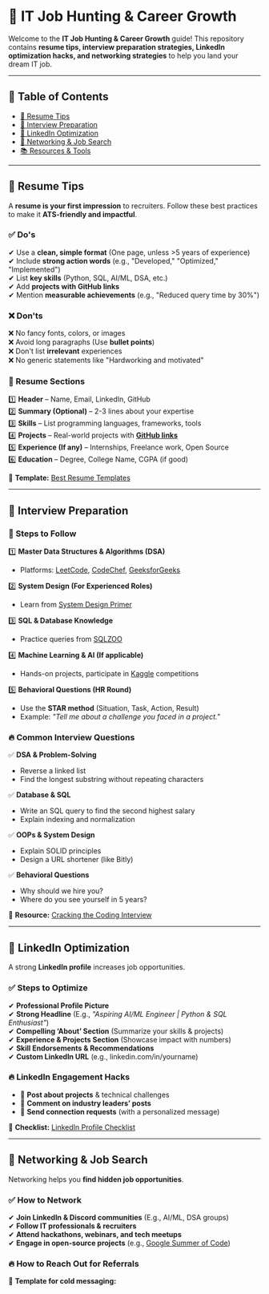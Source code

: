 # 🚀 IT Job Hunting & Career Growth  

Welcome to the **IT Job Hunting & Career Growth** guide! This repository contains **resume tips, interview preparation strategies, LinkedIn optimization hacks, and networking strategies** to help you land your dream IT job.  

---

## 📌 Table of Contents  

- [📖 Resume Tips](#-resume-tips)  
- [🎯 Interview Preparation](#-interview-preparation)  
- [💼 LinkedIn Optimization](#-linkedin-optimization)  
- [🤝 Networking & Job Search](#-networking--job-search)  
- [📚 Resources & Tools](#-resources--tools)  

---

## 📖 Resume Tips  

A **resume is your first impression** to recruiters. Follow these best practices to make it **ATS-friendly and impactful**.  

### ✅ Do's  
✔ Use a **clean, simple format** (One page, unless >5 years of experience)  
✔ Include **strong action words** (e.g., "Developed," "Optimized," "Implemented")  
✔ List **key skills** (Python, SQL, AI/ML, DSA, etc.)  
✔ Add **projects with GitHub links**  
✔ Mention **measurable achievements** (e.g., "Reduced query time by 30%")  

### ❌ Don'ts  
❌ No fancy fonts, colors, or images  
❌ Avoid long paragraphs (Use **bullet points**)  
❌ Don't list **irrelevant** experiences  
❌ No generic statements like "Hardworking and motivated"  

### 📌 Resume Sections  
1️⃣ **Header** – Name, Email, LinkedIn, GitHub  
2️⃣ **Summary (Optional)** – 2-3 lines about your expertise  
3️⃣ **Skills** – List programming languages, frameworks, tools  
4️⃣ **Projects** – Real-world projects with **[GitHub links](https://github.com/)**  
5️⃣ **Experience (If any)** – Internships, Freelance work, Open Source  
6️⃣ **Education** – Degree, College Name, CGPA (if good)  

📌 **Template:** [Best Resume Templates](https://www.overleaf.com/latex/templates/software-engineer-resume/gqvhjwnndkfn)  

---

## 🎯 Interview Preparation  

### 📌 Steps to Follow  
1️⃣ **Master Data Structures & Algorithms (DSA)**  
   - Platforms: [LeetCode](https://leetcode.com/), [CodeChef](https://www.codechef.com/), [GeeksforGeeks](https://www.geeksforgeeks.org/)  

2️⃣ **System Design (For Experienced Roles)**  
   - Learn from [System Design Primer](https://github.com/donnemartin/system-design-primer)  

3️⃣ **SQL & Database Knowledge**  
   - Practice queries from [SQLZOO](https://sqlzoo.net/)  

4️⃣ **Machine Learning & AI (If applicable)**  
   - Hands-on projects, participate in [Kaggle](https://www.kaggle.com/) competitions  

5️⃣ **Behavioral Questions (HR Round)**  
   - Use the **STAR method** (Situation, Task, Action, Result)  
   - Example: *"Tell me about a challenge you faced in a project."*  

### 🔥 Common Interview Questions  
✅ **DSA & Problem-Solving**  
- Reverse a linked list  
- Find the longest substring without repeating characters  

✅ **Database & SQL**  
- Write an SQL query to find the second highest salary  
- Explain indexing and normalization  

✅ **OOPs & System Design**  
- Explain SOLID principles  
- Design a URL shortener (like Bitly)  

✅ **Behavioral Questions**  
- Why should we hire you?  
- Where do you see yourself in 5 years?  

📌 **Resource:** [Cracking the Coding Interview](https://www.amazon.com/Cracking-Coding-Interview-Programming-Questions/dp/0984782850)  

---

## 💼 LinkedIn Optimization  

A strong **LinkedIn profile** increases job opportunities.  

### ✅ Steps to Optimize  
✔ **Professional Profile Picture**  
✔ **Strong Headline** (E.g., *"Aspiring AI/ML Engineer | Python & SQL Enthusiast"*)  
✔ **Compelling ‘About’ Section** (Summarize your skills & projects)  
✔ **Experience & Projects Section** (Showcase impact with numbers)  
✔ **Skill Endorsements & Recommendations**  
✔ **Custom LinkedIn URL** (e.g., linkedin.com/in/yourname)  

### 🔥 LinkedIn Engagement Hacks  
- 📝 **Post about projects** & technical challenges  
- 🎯 **Comment on industry leaders’ posts**  
- 📩 **Send connection requests** (with a personalized message)  

📌 **Checklist:** [LinkedIn Profile Checklist](https://www.linkedin.com/pulse/ultimate-linkedin-profile-checklist-job-seekers-kyle-elliott/)  

---

## 🤝 Networking & Job Search  

Networking helps you **find hidden job opportunities**.  

### ✅ How to Network  
✔ **Join LinkedIn & Discord communities** (E.g., AI/ML, DSA groups)  
✔ **Follow IT professionals & recruiters**  
✔ **Attend hackathons, webinars, and tech meetups**  
✔ **Engage in open-source projects** (e.g., [Google Summer of Code](https://summerofcode.withgoogle.com/))  

### 🔥 How to Reach Out for Referrals  
📩 **Template for cold messaging:**

